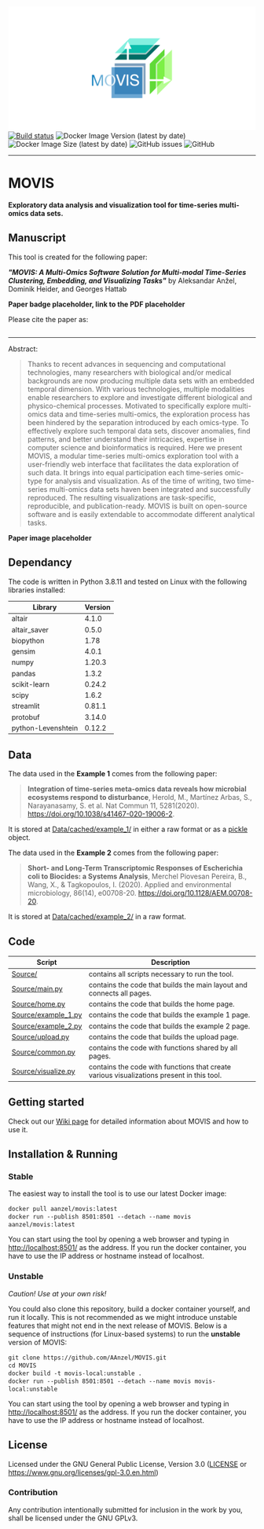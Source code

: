 ![movis_logo_banner](./Source/images/movis_logo_banner.png)
[![Build status](https://github.com/AAnzel/MOVIS/actions/workflows/main.yml/badge.svg)](https://github.com/AAnzel/MOVIS/actions/workflows/main.yml)
![Docker Image Version (latest by date)](https://img.shields.io/docker/v/aanzel/movis)
![Docker Image Size (latest by date)](https://img.shields.io/docker/image-size/aanzel/movis)
![GitHub issues](https://img.shields.io/github/issues-raw/AAnzel/MOVIS)
![GitHub](https://img.shields.io/github/license/AAnzel/MOVIS)

---
# MOVIS

**Exploratory data analysis and visualization tool for time-series multi-omics data sets.**


## Manuscript

This tool is created for the following paper:

***"MOVIS: A Multi-Omics Software Solution for Multi-modal Time-Series Clustering, Embedding, and Visualizing Tasks"*** by Aleksandar Anžel, Dominik Heider, and Georges Hattab

**Paper badge placeholder, link to the PDF placeholder**

Please cite the paper as:
``` Bibtex citation placeholder
```

---
Abstract:

> Thanks to recent advances in sequencing and computational technologies, many researchers with biological and/or medical backgrounds are now producing multiple data sets with an embedded temporal dimension. With various technologies, multiple modalities enable researchers to explore and investigate different biological and physico-chemical processes. Motivated to specifically explore multi-omics data and time-series multi-omics, the exploration process has been hindered by the separation introduced by each omics-type. To effectively explore such temporal data sets, discover anomalies, find patterns, and better understand their intricacies, expertise in computer science and bioinformatics is required. Here we present MOVIS, a modular time-series multi-omics exploration tool with a user-friendly web interface that facilitates the data exploration of such data.  It brings into equal participation each time-series omic-type for analysis and visualization. As of the time of writing, two time-series multi-omics data sets haven been integrated and successfully reproduced. The resulting visualizations are task-specific, reproducible, and publication-ready. MOVIS is built on open-source software and is easily extendable to accommodate different analytical tasks.

**Paper image placeholder**

## Dependancy

The code is written in Python 3.8.11 and tested on Linux with the following libraries installed:

|Library|Version|
|---|---|
|altair|4.1.0|
|altair_saver|0.5.0|
|biopython|1.78|
|gensim|4.0.1|
|numpy|1.20.3|
|pandas|1.3.2|
|scikit-learn|0.24.2|
|scipy|1.6.2|
|streamlit|0.81.1|
|protobuf|3.14.0|
|python-Levenshtein|0.12.2|


## Data
The data used in the **Example 1** comes from the following paper:

> **Integration of time-series meta-omics data reveals how microbial ecosystems respond to disturbance**, Herold, M., Martínez Arbas, S., Narayanasamy, S. et al. Nat Commun 11, 5281(2020).
https://doi.org/10.1038/s41467-020-19006-2.

It is stored at [Data/cached/example_1/](./Data/cached/example_1) in either a raw format or as a [pickle](https://docs.python.org/3/library/pickle.html) object.

The data used in the **Example 2** comes from the following paper:

> **Short- and Long-Term Transcriptomic Responses of Escherichia coli to Biocides: a Systems Analysis**, Merchel Piovesan Pereira, B., Wang, X., & Tagkopoulos, I. (2020). Applied and environmental microbiology, 86(14), e00708-20.
https://doi.org/10.1128/AEM.00708-20.

It is stored at [Data/cached/example_2/](./Data/cached/example_2) in a raw format.


## Code
|Script|Description|
|---|---|
|[Source/](./Source/)|contains all scripts necessary to run the tool.
|[Source/main.py](./Source/main.py)|contains the code that builds the main layout and connects all pages.
|[Source/home.py](./Source/home.py)|contains the code that builds the home page.
|[Source/example_1.py](./Source/example_1.py)|contains the code that builds the example 1 page.
|[Source/example_2.py](./Source/example_2.py)|contains the code that builds the example 2 page.
|[Source/upload.py](./Source/upload.py)|contains the code that builds the upload page.
|[Source/common.py](./Source/common.py)|contains the code with functions shared by all pages.
|[Source/visualize.py](./Source/visualize.py)|contains the code with functions that create various visualizations present in this tool.

## Getting started
Check out our [Wiki page](https://github.com/AAnzel/MOVIS/wiki/0.-Home) for detailed information about MOVIS and how to use it.

## Installation & Running
### Stable
The easiest way to install the tool is to use our latest Docker image:

```
docker pull aanzel/movis:latest
docker run --publish 8501:8501 --detach --name movis aanzel/movis:latest
```


You can start using the tool by opening a web browser and typing in [http://localhost:8501/](http://localhost:8501/) as the address. If you run the docker container, you have to use the IP address or hostname instead of localhost.

### Unstable
*Caution! Use at your own risk!*

You could also clone this repository, build a docker container yourself, and run it locally. This is not recommended as we might introduce unstable features that might not end in the next release of MOVIS. Below is a sequence of instructions (for Linux-based systems) to run the **unstable** version of MOVIS:

```
git clone https://github.com/AAnzel/MOVIS.git
cd MOVIS
docker build -t movis-local:unstable .
docker run --publish 8501:8501 --detach --name movis movis-local:unstable
```

You can start using the tool by opening a web browser and typing in [http://localhost:8501/](http://localhost:8501/) as the address. If you run the docker container, you have to use the IP address or hostname instead of localhost.

## License

Licensed under the GNU General Public License, Version 3.0 ([LICENSE](./LICENSE) or https://www.gnu.org/licenses/gpl-3.0.en.html)

### Contribution

Any contribution intentionally submitted for inclusion in the work by you, shall be licensed under the GNU GPLv3.
